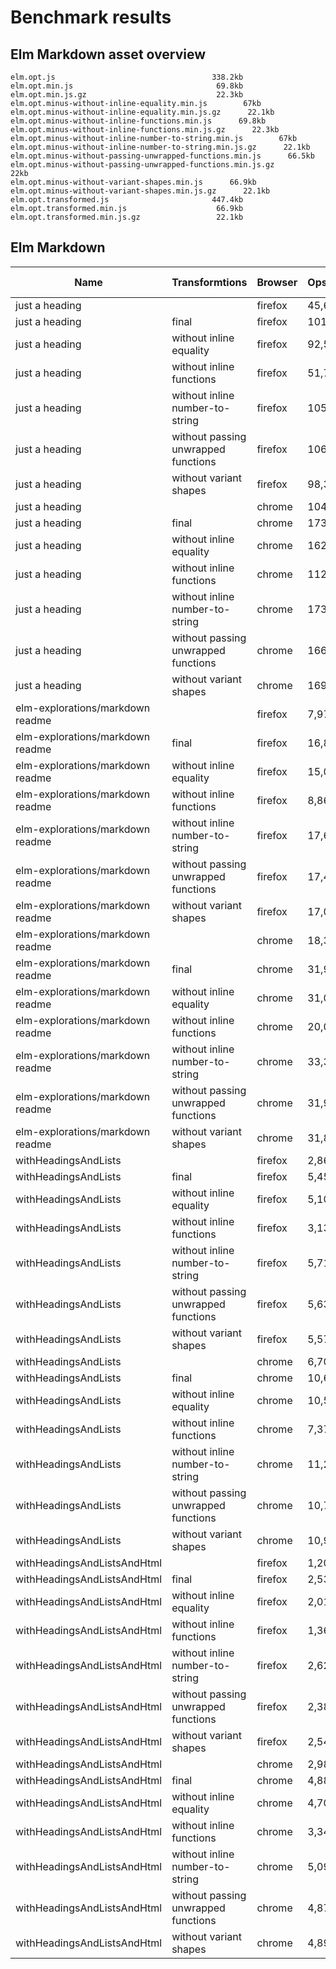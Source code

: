 # Benchmark results

## Elm Markdown asset overview

    elm.opt.js                                   338.2kb
    elm.opt.min.js                                69.8kb
    elm.opt.min.js.gz                             22.3kb
    elm.opt.minus-without-inline-equality.min.js        67kb
    elm.opt.minus-without-inline-equality.min.js.gz      22.1kb
    elm.opt.minus-without-inline-functions.min.js      69.8kb
    elm.opt.minus-without-inline-functions.min.js.gz      22.3kb
    elm.opt.minus-without-inline-number-to-string.min.js        67kb
    elm.opt.minus-without-inline-number-to-string.min.js.gz      22.1kb
    elm.opt.minus-without-passing-unwrapped-functions.min.js      66.5kb
    elm.opt.minus-without-passing-unwrapped-functions.min.js.gz        22kb
    elm.opt.minus-without-variant-shapes.min.js      66.9kb
    elm.opt.minus-without-variant-shapes.min.js.gz      22.1kb
    elm.opt.transformed.js                       447.4kb
    elm.opt.transformed.min.js                    66.9kb
    elm.opt.transformed.min.js.gz                 22.1kb


## Elm Markdown

|Name                                    |Transformtions                |Browser   |Ops/Second    |% Change|
|----------------------------------------|------------------------------|----------|--------------|--------|
| just a heading                          |                              |firefox   |        45,671|         |
| just a heading                          |final                         |firefox   |       101,429|  (222%) |
| just a heading                          |without inline equality       |firefox   |        92,596|  (203%) |
| just a heading                          |without inline functions      |firefox   |        51,754|  (113%) |
| just a heading                          |without inline number-to-string|firefox   |       105,420|  (231%) |
| just a heading                          |without passing unwrapped functions|firefox   |       106,843|  (234%) |
| just a heading                          |without variant shapes        |firefox   |        98,368|  (215%) |
| just a heading                          |                              |chrome    |       104,961|         |
| just a heading                          |final                         |chrome    |       173,401|  (165%) |
| just a heading                          |without inline equality       |chrome    |       162,033|  (154%) |
| just a heading                          |without inline functions      |chrome    |       112,341|  (107%) |
| just a heading                          |without inline number-to-string|chrome    |       173,533|  (165%) |
| just a heading                          |without passing unwrapped functions|chrome    |       166,202|  (158%) |
| just a heading                          |without variant shapes        |chrome    |       169,844|  (162%) |
| elm-explorations/markdown readme        |                              |firefox   |         7,974|         |
| elm-explorations/markdown readme        |final                         |firefox   |        16,830|  (211%) |
| elm-explorations/markdown readme        |without inline equality       |firefox   |        15,031|  (189%) |
| elm-explorations/markdown readme        |without inline functions      |firefox   |         8,864|  (111%) |
| elm-explorations/markdown readme        |without inline number-to-string|firefox   |        17,669|  (222%) |
| elm-explorations/markdown readme        |without passing unwrapped functions|firefox   |        17,478|  (219%) |
| elm-explorations/markdown readme        |without variant shapes        |firefox   |        17,040|  (214%) |
| elm-explorations/markdown readme        |                              |chrome    |        18,353|         |
| elm-explorations/markdown readme        |final                         |chrome    |        31,907|  (174%) |
| elm-explorations/markdown readme        |without inline equality       |chrome    |        31,054|  (169%) |
| elm-explorations/markdown readme        |without inline functions      |chrome    |        20,040|  (109%) |
| elm-explorations/markdown readme        |without inline number-to-string|chrome    |        33,372|  (182%) |
| elm-explorations/markdown readme        |without passing unwrapped functions|chrome    |        31,956|  (174%) |
| elm-explorations/markdown readme        |without variant shapes        |chrome    |        31,880|  (174%) |
| withHeadingsAndLists                    |                              |firefox   |         2,861|         |
| withHeadingsAndLists                    |final                         |firefox   |         5,459|  (191%) |
| withHeadingsAndLists                    |without inline equality       |firefox   |         5,102|  (178%) |
| withHeadingsAndLists                    |without inline functions      |firefox   |         3,134|  (110%) |
| withHeadingsAndLists                    |without inline number-to-string|firefox   |         5,716|  (200%) |
| withHeadingsAndLists                    |without passing unwrapped functions|firefox   |         5,630|  (197%) |
| withHeadingsAndLists                    |without variant shapes        |firefox   |         5,572|  (195%) |
| withHeadingsAndLists                    |                              |chrome    |         6,701|         |
| withHeadingsAndLists                    |final                         |chrome    |        10,665|  (159%) |
| withHeadingsAndLists                    |without inline equality       |chrome    |        10,505|  (157%) |
| withHeadingsAndLists                    |without inline functions      |chrome    |         7,370|  (110%) |
| withHeadingsAndLists                    |without inline number-to-string|chrome    |        11,241|  (168%) |
| withHeadingsAndLists                    |without passing unwrapped functions|chrome    |        10,789|  (161%) |
| withHeadingsAndLists                    |without variant shapes        |chrome    |        10,900|  (163%) |
| withHeadingsAndListsAndHtml             |                              |firefox   |         1,200|         |
| withHeadingsAndListsAndHtml             |final                         |firefox   |         2,533|  (211%) |
| withHeadingsAndListsAndHtml             |without inline equality       |firefox   |         2,013|  (168%) |
| withHeadingsAndListsAndHtml             |without inline functions      |firefox   |         1,365|  (114%) |
| withHeadingsAndListsAndHtml             |without inline number-to-string|firefox   |         2,624|  (219%) |
| withHeadingsAndListsAndHtml             |without passing unwrapped functions|firefox   |         2,383|  (199%) |
| withHeadingsAndListsAndHtml             |without variant shapes        |firefox   |         2,547|  (212%) |
| withHeadingsAndListsAndHtml             |                              |chrome    |         2,988|         |
| withHeadingsAndListsAndHtml             |final                         |chrome    |         4,887|  (164%) |
| withHeadingsAndListsAndHtml             |without inline equality       |chrome    |         4,706|  (157%) |
| withHeadingsAndListsAndHtml             |without inline functions      |chrome    |         3,342|  (112%) |
| withHeadingsAndListsAndHtml             |without inline number-to-string|chrome    |         5,091|  (170%) |
| withHeadingsAndListsAndHtml             |without passing unwrapped functions|chrome    |         4,879|  (163%) |
| withHeadingsAndListsAndHtml             |without variant shapes        |chrome    |         4,896|  (164%) |



